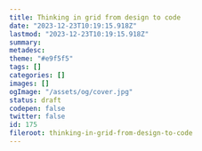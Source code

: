 ```yaml
---
title: Thinking in grid from design to code
date: "2023-12-23T10:19:15.918Z"
lastmod: "2023-12-23T10:19:15.918Z"
summary:
metadesc:
theme: "#e9f5f5"
tags: []
categories: []
images: []
ogImage: "/assets/og/cover.jpg"
status: draft
codepen: false
twitter: false
id: 175
fileroot: thinking-in-grid-from-design-to-code
---
```

